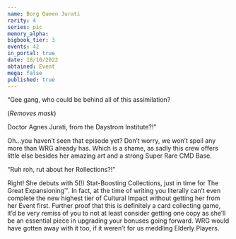 ```yaml
---
name: Borg Queen Jurati
rarity: 4
series: pic
memory_alpha:
bigbook_tier: 3
events: 42
in_portal: true
date: 18/10/2022
obtained: Event
mega: false
published: true
---
```


“Gee gang, who could be behind all of this assimilation?

(*Removes mask*)

Doctor Agnes Jurati, from the Daystrom Institute?!”

Oh…you haven’t seen that episode yet? Don’t worry, we won’t spoil any more than WRG already has. Which is a shame, as sadly this crew offers little else besides her amazing art and a strong Super Rare CMD Base.

“Ruh roh, rut about her Rollections?!”

Right! She debuts with 5(!) Stat-Boosting Collections, just in time for The Great Expansioning:tm:. In fact, at the time of writing you literally can’t even complete the new highest tier of Cultural Impact without getting her from her Event first. Further proof that this is definitely a card collecting game, it’d be very remiss of you to not at least consider getting one copy as she’ll be an essential piece in upgrading your bonuses going forward. WRG would have gotten away with it too, if it weren’t for us meddling Elderly Players.
